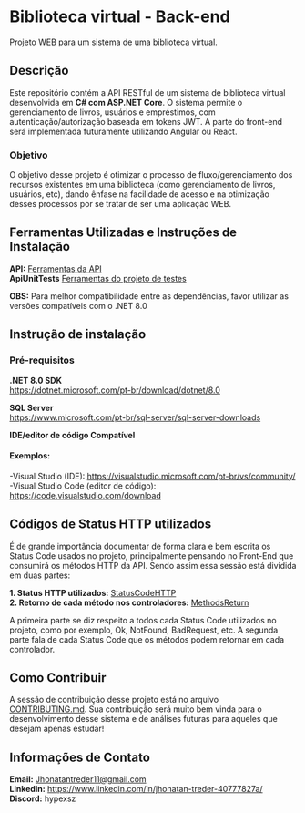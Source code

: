 # Biblioteca virtual - Back-end
Projeto WEB para um sistema de uma biblioteca virtual.
## Descrição
Este repositório contém a API RESTful de um sistema de biblioteca virtual desenvolvida em **C# com ASP.NET Core**. 
O sistema permite o gerenciamento de livros, usuários e empréstimos, com autenticação/autorização baseada em tokens JWT. 
A parte do front-end será implementada futuramente utilizando Angular ou React.
### Objetivo
O objetivo desse projeto é otimizar o processo de fluxo/gerenciamento dos recursos existentes em uma biblioteca (como gerenciamento de livros, usuários, etc),
dando ênfase na facilidade de acesso e na otimização desses processos por se tratar de ser uma aplicação WEB.

## Ferramentas Utilizadas e Instruções de Instalação

**API:** [Ferramentas da API](./docs/FerramentasAPI.md) <br>
**ApiUnitTests** [Ferramentas do projeto de testes](./docs/FerramentasTestAPI.md) <br>

**OBS:** Para melhor compatibilidade entre as dependências, favor utilizar as versões compatíveis com o .NET 8.0 

## Instrução de instalação
### Pré-requisitos

**.NET 8.0 SDK** <br>
https://dotnet.microsoft.com/pt-br/download/dotnet/8.0 <br>

**SQL Server** <br>
https://www.microsoft.com/pt-br/sql-server/sql-server-downloads <br>

**IDE/editor de código Compatível** <br>

#### Exemplos: <br>
-Visual Studio (IDE): https://visualstudio.microsoft.com/pt-br/vs/community/ <br>
-Visual Studio Code (editor de código): https://code.visualstudio.com/download <br>

## Códigos de Status HTTP utilizados
É de grande importância documentar de forma clara e bem escrita os Status Code usados no projeto, principalmente pensando no Front-End que consumirá os métodos HTTP da API.
Sendo assim essa sessão está dividida em duas partes: <br>

**1. Status HTTP utilizados:** [StatusCodeHTTP](./docs/status-code-http.md) <br>
**2. Retorno de cada método nos controladores:** [MethodsReturn](./docs/controllers-return.md)<br>

A primeira parte se diz respeito a todos cada Status Code utilizados no projeto, como por exemplo, Ok, NotFound, BadRequest, etc.
A segunda parte fala de cada Status Code que os métodos podem retornar em cada controlador. 

## Como Contribuir
A sessão de contribuição desse projeto está no arquivo [CONTRIBUTING.md](CONTRIBUTING.md).
Sua contribuição será muito bem vinda para o desenvolvimento desse sistema e de análises futuras para aqueles que desejam apenas estudar!

## Informações de Contato

**Email:** Jhonatantreder11@gmail.com <br>
**Linkedin:** https://www.linkedin.com/in/jhonatan-treder-40777827a/ <br>
**Discord:** hypexsz <br>
